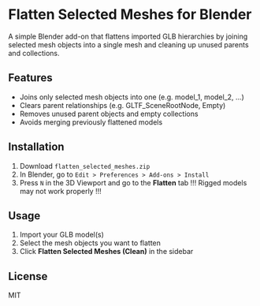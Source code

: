 # Flatten Selected Meshes for Blender

A simple Blender add-on that flattens imported GLB hierarchies by joining selected mesh objects into a single mesh and cleaning up unused parents and collections.

## Features

- Joins only selected mesh objects into one (e.g. model_1, model_2, ...)
- Clears parent relationships (e.g. GLTF_SceneRootNode, Empty)
- Removes unused parent objects and empty collections
- Avoids merging previously flattened models

## Installation

1. Download `flatten_selected_meshes.zip`
2. In Blender, go to `Edit > Preferences > Add-ons > Install`
4. Press `N` in the 3D Viewport and go to the **Flatten** tab
!!! Rigged models may not work properly !!!

## Usage

1. Import your GLB model(s)
2. Select the mesh objects you want to flatten
3. Click **Flatten Selected Meshes (Clean)** in the sidebar

## License

MIT
